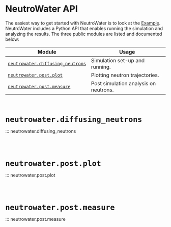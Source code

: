 # NeutroWater API

The easiest way to get started with NeutroWater is to look at the [Example](./user_guide.md#2-example-usage). NeutroWater includes a Python API that enables running the simulation and analyzing the results. The three public modules are listed and documented below:


| Module                           | Usage
| -----------------------          | ------------
| [`neutrowater.diffusing_neutrons`](./reference.md#neutrowater.diffusing_neutrons) |  Simulation set-up and running.
| [`neutrowater.post.plot`](./reference.md#neutrowater.post.plot)          |  Plotting neutron trajectories.
| [`neutrowater.post.measure`](./reference.md#neutrowater.post.measure)       |  Post simulation analysis on neutrons.

<br>
<br>

**<span style="font-size:2em;"> `neutrowater.diffusing_neutrons` </span>**

::: neutrowater.diffusing_neutrons

<br>
<br>
<br>

**<span style="font-size:2em;"> `neutrowater.post.plot` </span>**

::: neutrowater.post.plot

<br>
<br>
<br>

**<span style="font-size:2em;"> `neutrowater.post.measure` </span>**

::: neutrowater.post.measure
